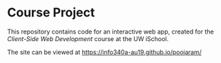 # Course Project

This repository contains code for an interactive web app, created for the _Client-Side Web Development_ course at the UW iSchool.

The site can be viewed at <https://info340a-au19.github.io/poojaram/>
